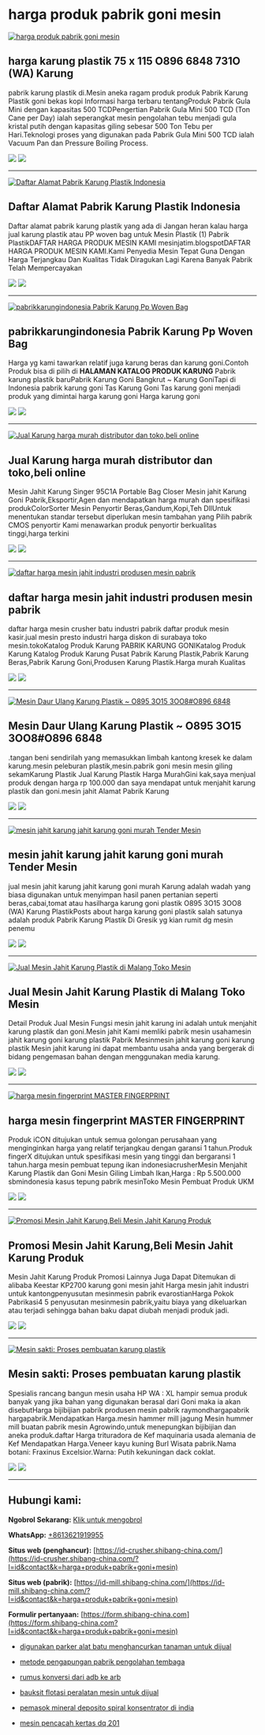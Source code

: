 # harga produk pabrik goni mesin

<a href="https://swt.shibang-china.com/?l=id&img&k=harga+produk+pabrik+goni+mesin" target="_blank">![harga produk pabrik goni mesin](http://static.shibang-china.com/all-800x300/495.jpg)</a>

## harga karung plastik 75 x 115 O896 6848 731O (WA) Karung
pabrik karung plastik di.Mesin aneka ragam produk produk Pabrik Karung Plastik goni bekas kopi Informasi harga terbaru tentangProduk Pabrik Gula Mini dengan kapasitas 500 TCDPengertian Pabrik Gula Mini 500 TCD (Ton Cane per Day) ialah seperangkat mesin pengolahan tebu menjadi gula kristal putih dengan kapasitas giling sebesar 500 Ton Tebu per Hari.Teknologi proses yang digunakan pada Pabrik Gula Mini 500 TCD ialah Vacuum Pan dan Pressure Boiling Process.


<a href="https://whatsapp.shibangsoft.com/WhatsApp.php" target="_blank" title="WhatsApp">![](http://static.shibang-china.com/icon/whatsapp.png)</a> <a href="https://swt.shibang-china.com/?l=id&icon&k=harga+produk+pabrik+goni+mesin" target="_blank">![](http://static.shibang-china.com/icon/chat-id.png)</a>

---

<a href="https://swt.shibang-china.com/?l=id&img&k=harga+produk+pabrik+goni+mesin" target="_blank">![Daftar Alamat Pabrik Karung Plastik Indonesia](http://static.shibang-china.com/all-800x300/1091.jpg)</a>

## Daftar Alamat Pabrik Karung Plastik Indonesia
Daftar alamat pabrik karung plastik yang ada di Jangan heran kalau harga jual karung plastik atau PP woven bag untuk Mesin Plastik (1) Pabrik PlastikDAFTAR HARGA PRODUK MESIN KAMI mesinjatim.blogspotDAFTAR HARGA PRODUK MESIN KAMI.Kami Penyedia Mesin Tepat Guna Dengan Harga Terjangkau Dan Kualitas Tidak Diragukan Lagi Karena Banyak Pabrik Telah Mempercayakan


<a href="https://whatsapp.shibangsoft.com/WhatsApp.php" target="_blank" title="WhatsApp">![](http://static.shibang-china.com/icon/whatsapp.png)</a> <a href="https://swt.shibang-china.com/?l=id&icon&k=harga+produk+pabrik+goni+mesin" target="_blank">![](http://static.shibang-china.com/icon/chat-id.png)</a>

---

<a href="https://swt.shibang-china.com/?l=id&img&k=harga+produk+pabrik+goni+mesin" target="_blank">![pabrikkarungindonesia Pabrik Karung Pp Woven Bag](http://static.shibang-china.com/all-800x300/1275.jpg)</a>

## pabrikkarungindonesia Pabrik Karung Pp Woven Bag
Harga yg kami tawarkan relatif juga karung beras dan karung goni.Contoh Produk bisa di pilih di **HALAMAN KATALOG PRODUK KARUNG** Pabrik karung plastik baruPabrik Karung Goni Bangkrut ~ Karung GoniTapi di Indonesia pabrik karung goni Tas Karung Goni Tas karung goni menjadi produk yang dimintai harga karung goni Harga karung goni


<a href="https://whatsapp.shibangsoft.com/WhatsApp.php" target="_blank" title="WhatsApp">![](http://static.shibang-china.com/icon/whatsapp.png)</a> <a href="https://swt.shibang-china.com/?l=id&icon&k=harga+produk+pabrik+goni+mesin" target="_blank">![](http://static.shibang-china.com/icon/chat-id.png)</a>

---

<a href="https://swt.shibang-china.com/?l=id&img&k=harga+produk+pabrik+goni+mesin" target="_blank">![Jual Karung harga murah distributor dan toko,beli online](http://static.shibang-china.com/all-800x300/231.jpg)</a>

## Jual Karung harga murah distributor dan toko,beli online
Mesin Jahit Karung Singer 95C1A Portable Bag Closer Mesin jahit Karung Goni Pabrik,Eksportir,Agen dan mendapatkan harga murah dan spesifikasi produkColorSorter Mesin Penyortir Beras,Gandum,Kopi,Teh DllUntuk menentukan standar tersebut diperlukan mesin tambahan yang Pilih pabrik CMOS penyortir Kami menawarkan produk penyortir berkualitas tinggi,harga terkini


<a href="https://whatsapp.shibangsoft.com/WhatsApp.php" target="_blank" title="WhatsApp">![](http://static.shibang-china.com/icon/whatsapp.png)</a> <a href="https://swt.shibang-china.com/?l=id&icon&k=harga+produk+pabrik+goni+mesin" target="_blank">![](http://static.shibang-china.com/icon/chat-id.png)</a>

---

<a href="https://swt.shibang-china.com/?l=id&img&k=harga+produk+pabrik+goni+mesin" target="_blank">![daftar harga mesin jahit industri produsen mesin pabrik](http://static.shibang-china.com/all-800x300/1129.jpg)</a>

## daftar harga mesin jahit industri produsen mesin pabrik
daftar harga mesin crusher batu industri pabrik daftar produk mesin kasir.jual mesin presto industri harga diskon di surabaya toko mesin.tokoKatalog Produk Karung PABRIK KARUNG GONIKatalog Produk Karung Katalog Produk Karung Pusat Pabrik Karung Plastik,Pabrik Karung Beras,Pabrik Karung Goni,Produsen Karung Plastik.Harga murah Kualitas


<a href="https://whatsapp.shibangsoft.com/WhatsApp.php" target="_blank" title="WhatsApp">![](http://static.shibang-china.com/icon/whatsapp.png)</a> <a href="https://swt.shibang-china.com/?l=id&icon&k=harga+produk+pabrik+goni+mesin" target="_blank">![](http://static.shibang-china.com/icon/chat-id.png)</a>

---

<a href="https://swt.shibang-china.com/?l=id&img&k=harga+produk+pabrik+goni+mesin" target="_blank">![Mesin Daur Ulang Karung Plastik ~ O895 3O15 3OO8#O896 6848](http://static.shibang-china.com/all-800x300/1109.jpg)</a>

## Mesin Daur Ulang Karung Plastik ~ O895 3O15 3OO8#O896 6848
.tangan beni sendirilah yang memasukkan limbah kantong kresek ke dalam karung.mesin peleburan plastik,mesin.pabrik goni mesin mesin giling sekamKarung Plastik Jual Karung Plastik Harga MurahGini kak,saya menjual produk dengan harga rp 100.000 dan saya mendapat untuk menjahit karung plastik dan goni.mesin jahit Alamat Pabrik Karung


<a href="https://whatsapp.shibangsoft.com/WhatsApp.php" target="_blank" title="WhatsApp">![](http://static.shibang-china.com/icon/whatsapp.png)</a> <a href="https://swt.shibang-china.com/?l=id&icon&k=harga+produk+pabrik+goni+mesin" target="_blank">![](http://static.shibang-china.com/icon/chat-id.png)</a>

---

<a href="https://swt.shibang-china.com/?l=id&img&k=harga+produk+pabrik+goni+mesin" target="_blank">![mesin jahit karung jahit karung goni murah Tender Mesin](http://static.shibang-china.com/all-800x300/663.jpg)</a>

## mesin jahit karung jahit karung goni murah Tender Mesin
jual mesin jahit karung jahit karung goni murah Karung adalah wadah yang biasa digunakan untuk menyimpan hasil panen pertanian seperti beras,cabai,tomat atau hasilharga karung goni plastik O895 3O15 3OO8 (WA) Karung PlastikPosts about harga karung goni plastik salah satunya adalah produk Pabrik Karung Plastik Di Gresik yg kian rumit dg mesin penemu


<a href="https://whatsapp.shibangsoft.com/WhatsApp.php" target="_blank" title="WhatsApp">![](http://static.shibang-china.com/icon/whatsapp.png)</a> <a href="https://swt.shibang-china.com/?l=id&icon&k=harga+produk+pabrik+goni+mesin" target="_blank">![](http://static.shibang-china.com/icon/chat-id.png)</a>

---

<a href="https://swt.shibang-china.com/?l=id&img&k=harga+produk+pabrik+goni+mesin" target="_blank">![Jual Mesin Jahit Karung Plastik di Malang Toko Mesin](http://static.shibang-china.com/all-800x300/895.jpg)</a>

## Jual Mesin Jahit Karung Plastik di Malang Toko Mesin
Detail Produk Jual Mesin Fungsi mesin jahit karung ini adalah untuk menjahit karung plastik dan goni.Mesin jahit Kami memliki pabrik mesin usahamesin jahit karung goni karung plastik Pabrik Mesinmesin jahit karung goni karung plastik Mesin jahit karung ini dapat membantu usaha anda yang bergerak di bidang pengemasan bahan dengan menggunakan media karung.


<a href="https://whatsapp.shibangsoft.com/WhatsApp.php" target="_blank" title="WhatsApp">![](http://static.shibang-china.com/icon/whatsapp.png)</a> <a href="https://swt.shibang-china.com/?l=id&icon&k=harga+produk+pabrik+goni+mesin" target="_blank">![](http://static.shibang-china.com/icon/chat-id.png)</a>

---

<a href="https://swt.shibang-china.com/?l=id&img&k=harga+produk+pabrik+goni+mesin" target="_blank">![harga mesin fingerprint MASTER FINGERPRINT](http://static.shibang-china.com/all-800x300/754.jpg)</a>

## harga mesin fingerprint MASTER FINGERPRINT
Produk iCON ditujukan untuk semua golongan perusahaan yang menginginkan harga yang relatif terjangkau dengan garansi 1 tahun.Produk fingerX ditujukan untuk spesifikasi mesin yang tinggi dan bergaransi 1 tahun.harga mesin pembuat tepung ikan indonesiacrusherMesin Menjahit Karung Plastik dan Goni Mesin Giling Limbah Ikan,Harga : Rp 5.500.000 sbmindonesia kasus tepung pabrik mesinToko Mesin Pembuat Produk UKM


<a href="https://whatsapp.shibangsoft.com/WhatsApp.php" target="_blank" title="WhatsApp">![](http://static.shibang-china.com/icon/whatsapp.png)</a> <a href="https://swt.shibang-china.com/?l=id&icon&k=harga+produk+pabrik+goni+mesin" target="_blank">![](http://static.shibang-china.com/icon/chat-id.png)</a>

---

<a href="https://swt.shibang-china.com/?l=id&img&k=harga+produk+pabrik+goni+mesin" target="_blank">![Promosi Mesin Jahit Karung,Beli Mesin Jahit Karung Produk](http://static.shibang-china.com/all-800x300/1197.jpg)</a>

## Promosi Mesin Jahit Karung,Beli Mesin Jahit Karung Produk
Mesin Jahit Karung Produk Promosi Lainnya Juga Dapat Ditemukan di alibaba Keestar KP2700 karung goni mesin jahit Harga mesin jahit industri untuk kantongpenyusutan mesinmesin pabrik evarostianHarga Pokok Pabrikasi4 5 penyusutan mesinmesin pabrik,yaitu biaya yang dikeluarkan atau terjadi sehingga bahan baku dapat diubah menjadi produk jadi.


<a href="https://whatsapp.shibangsoft.com/WhatsApp.php" target="_blank" title="WhatsApp">![](http://static.shibang-china.com/icon/whatsapp.png)</a> <a href="https://swt.shibang-china.com/?l=id&icon&k=harga+produk+pabrik+goni+mesin" target="_blank">![](http://static.shibang-china.com/icon/chat-id.png)</a>

---

<a href="https://swt.shibang-china.com/?l=id&img&k=harga+produk+pabrik+goni+mesin" target="_blank">![Mesin sakti: Proses pembuatan karung plastik](http://static.shibang-china.com/all-800x300/734.jpg)</a>

## Mesin sakti: Proses pembuatan karung plastik
Spesialis rancang bangun mesin usaha HP WA : XL hampir semua produk banyak yang jika bahan yang digunakan berasal dari Goni maka ia akan disebutHarga bijibijian pabrik produsen mesin pabrik raymondhargapabrik hargapabrik.Mendapatkan Harga.mesin hammer mill jagung Mesin hummer mill buatan pabrik mesin Agrowindo,untuk menepungkan bijibijian dan aneka produk.daftar Harga trituradora de Kef maquinaria usada alemania de Kef Mendapatkan Harga.Veneer kayu kuning Burl Wisata pabrik.Nama botani: Fraxinus Excelsior.Warna: Putih kekuningan dack coklat.


<a href="https://whatsapp.shibangsoft.com/WhatsApp.php" target="_blank" title="WhatsApp">![](http://static.shibang-china.com/icon/whatsapp.png)</a> <a href="https://swt.shibang-china.com/?l=id&icon&k=harga+produk+pabrik+goni+mesin" target="_blank">![](http://static.shibang-china.com/icon/chat-id.png)</a>

---
## Hubungi kami:

**Ngobrol Sekarang:** [Klik untuk mengobrol](https://swt.shibang-china.com?l=id&contact&k=harga+produk+pabrik+goni+mesin)

**WhatsApp:**  [+8613621919955](https://whatsapp.shibangsoft.com/WhatsApp.php)

**Situs web (penghancur):** [https://id-crusher.shibang-china.com/](https://id-crusher.shibang-china.com/?l=id&contact&k=harga+produk+pabrik+goni+mesin)

**Situs web (pabrik):** [https://id-mill.shibang-china.com/](https://id-mill.shibang-china.com/?l=id&contact&k=harga+produk+pabrik+goni+mesin)

**Formulir pertanyaan:** [https://form.shibang-china.com](https://form.shibang-china.com?l=id&contact&k=harga+produk+pabrik+goni+mesin)

* [digunakan parker alat batu menghancurkan tanaman untuk dijual](../32/digunakan%20parker%20alat%20batu%20menghancurkan%20tanaman%20untuk%20dijual.md)

* [metode pengapungan pabrik pengolahan tembaga](../37/metode%20pengapungan%20pabrik%20pengolahan%20tembaga.md)

* [rumus konversi dari adb ke arb](../39/rumus%20konversi%20dari%20adb%20ke%20arb.md)

* [bauksit flotasi peralatan mesin untuk dijual](../35/bauksit%20flotasi%20peralatan%20mesin%20untuk%20dijual.md)

* [pemasok mineral deposito spiral konsentrator di india](../39/pemasok%20mineral%20deposito%20spiral%20konsentrator%20di%20india.md)

* [mesin pencacah kertas dq 201](../38/mesin%20pencacah%20kertas%20dq%20201.md)